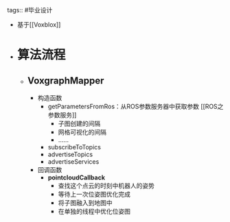 tags:: #毕业设计

- 基于[[Voxblox]]
- # 算法流程
	- ## VoxgraphMapper
		- 构造函数
			- getParametersFromRos：从ROS参数服务器中获取参数 [[ROS之参数服务]]
				- 子图创建的间隔
				- 网格可视化的间隔
				- ……
			- subscribeToTopics
			- advertiseTopics
			- advertiseServices
		- 回调函数
			- **pointcloudCallback**
				- 查找这个点云的时刻中机器人的姿势
				- 等待上一次位姿图优化完成
				- 将子图融入到地图中
				- 在单独的线程中优化位姿图